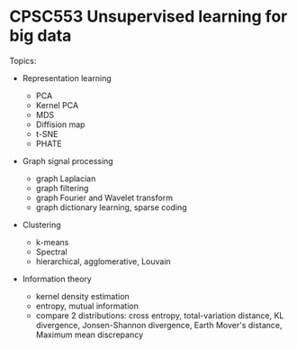 # CPSC553 Unsupervised learning for big data

Topics:

- Representation learning
  - PCA
  - Kernel PCA
  - MDS
  - Diffision map
  - t-SNE
  - PHATE

- Graph signal processing
  - graph Laplacian
  - graph filtering
  - graph Fourier and Wavelet transform
  - graph dictionary learning, sparse coding

- Clustering
  - k-means
  - Spectral
  - hierarchical, agglomerative, Louvain

- Information theory
  - kernel density estimation
  - entropy, mutual information
  - compare 2 distributions: cross entropy, total-variation distance, KL divergence, Jonsen-Shannon divergence, Earth Mover's distance, Maximum mean discrepancy

